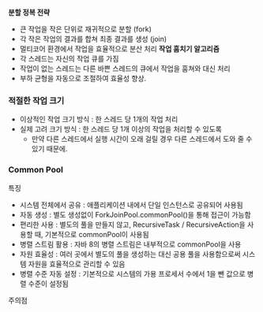 **분할 정복 전략**
- 큰 작업을 작은 단위로 재귀적으로 분할 (fork)
- 각 작은 작업의 결과를 합쳐 최종 결과를 생성 (join)
- 멀티코어 환경에서 작업을 효율적으로 분산 처리
**작업 훔치기 알고리즘**
- 각 스레드는 자신의 작업 큐를 가짐
- 작업이 없는 스레드는 다른 바쁜 스레드의 큐에서 작업을 훔쳐와 대신 처리
- 부하 균형을 자동으로 조절하여 효율성 향상.

### 적절한 작업 크기
- 이상적인 작업 크기 방식 : 한 스레드 당 1개의 작업 처리
- 실제 고려 크기 방식 : 한 스레드 당 1개 이상의 작업을 처리할 수 있도록
	- 만약 다른 스레드에서 실행 시간이 오래 걸릴 경우 다른 스레드에서 도와 줄 수 있기 때문에.

### Common Pool
특징
- 시스템 전체에서 공유 : 애플리케이션 내에서 단일 인스턴스로 공유되어 사용됨
- 자동 생성 : 별도 생성없이 ForkJoinPool.commonPool()을 통해 접근이 가능함
- 편리한 사용 : 별도의 풀을 만들지 않고, RecursiveTask / RecursiveAction을 사용할 때, 기본적으로 commonPool이 사용됨
- 병렬 스트림 활용 : 자바 8의 병렬 스트림은 내부적으로 commonPool을 사용
- 자원 효율성 : 여러 곳에서 별도의 풀을 생성하는 대신 공용 풀을 사용함으로써 시스템 자원을 효율적으로 관리할 수 있음
- 병렬 수준 자동 설정 : 기본적으로 시스템의 가용 프로세서 수에서 1을 뺀 값으로 병렬 수준이 설정됨

주의점
